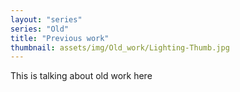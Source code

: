 ```yaml
---
layout: "series"
series: "Old"
title: "Previous work"
thumbnail: assets/img/Old_work/Lighting-Thumb.jpg
---
```

<!--![Picture representing old work](/assets/img/Old_work/Lighting-Thumb.jpg){:class="img-responsive"}
*Components Series*-->

This is talking about old work here 